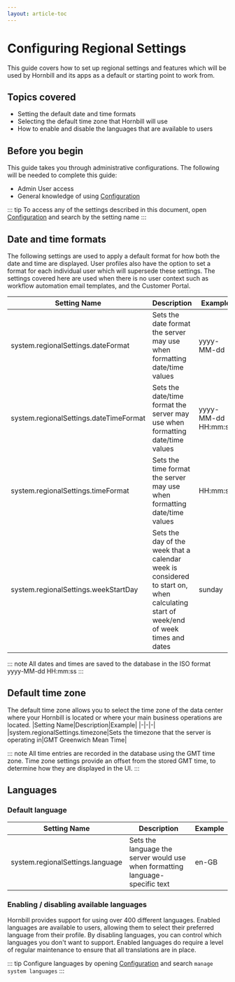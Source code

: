 ```yaml
---
layout: article-toc
---
```

# Configuring Regional Settings
This guide covers how to set up regional settings and features which will be used by Hornbill and its apps as a default or starting point to work from.

## Topics covered
* Setting the default date and time formats
* Selecting the default time zone that Hornbill will use
* How to enable and disable the languages that are available to users

## Before you begin
This guide takes you through administrative configurations.  The following will be needed to complete this guide:
* Admin User access
* General knowledge of using [Configuration](/esp-config/getting-started/using-configuration)

::: tip
To access any of the settings described in this document, open [Configuration](/esp-config/getting-started/using-configuration) and search by the setting name 
:::

## Date and time formats
The following settings are used to apply a default format for how both the date and time are displayed.  User profiles also have the option to set a format for each individual user which will supersede these settings.  The settings covered here are used when there is no user context such as workflow automation email templates, and the Customer Portal.

|Setting Name|Description|Example|
|-|-|-|
|system.regionalSettings.dateFormat|Sets the date format the server may use when formatting date/time values|yyyy-MM-dd|
|system.regionalSettings.dateTimeFormat|Sets the date/time format the server may use when formatting date/time values|yyyy-MM-dd HH:mm:ss|
|system.regionalSettings.timeFormat|Sets the time format the server may use when formatting date/time values|HH:mm:ss|
|system.regionalSettings.weekStartDay|Sets the day of the week that a calendar week is considered to start on, when calculating start of week/end of week times and dates|sunday|

::: note
All dates and times are saved to the database in the ISO format yyyy-MM-dd HH:mm:ss
:::

## Default time zone
The default time zone allows you to select the time zone of the data center where your Hornbill is located or where your main business operations are located.
|Setting Name|Description|Example|
|-|-|-|
|system.regionalSettings.timezone|Sets the timezone that the server is operating in|GMT Greenwich Mean Time|

::: note
All time entries are recorded in the database using the GMT time zone.  Time zone settings provide an offset from the stored GMT time, to determine how they are displayed in the UI. 
:::

## Languages

### Default language
|Setting Name|Description|Example|
|-|-|-|
|system.regionalSettings.language|Sets the language the server would use when formatting language-specific text|en-GB|

### Enabling / disabling available languages
Hornbill provides support for using over 400 different languages.  Enabled languages are available to users, allowing them to select their preferred language from their profile.  By disabling languages, you can control which languages you don't want to support. Enabled languages do require a level of regular maintenance to ensure that all translations are in place.

::: tip
Configure languages by opening [Configuration](/esp-config/getting-started/using-configuration) and search `manage system languages`
:::